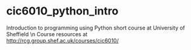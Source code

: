 # cic6010_python_intro
Introduction to programming using Python short course at University of Sheffield \n
Course resources at http://rcg.group.shef.ac.uk/courses/cic6010/
